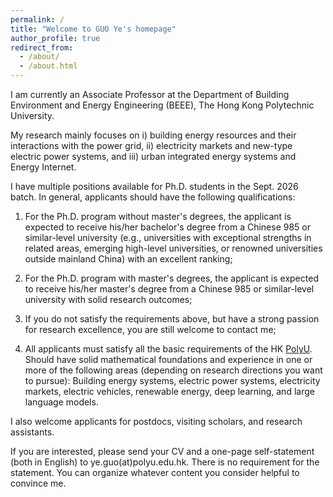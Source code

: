 ```yaml
---
permalink: /
title: "Welcome to GUO Ye's homepage"
author_profile: true
redirect_from: 
  - /about/
  - /about.html
---
```

I am currently an Associate Professor at the Department of Building Environment and Energy Engineering (BEEE), The Hong Kong Polytechnic University. 

My research mainly focuses on i) building energy resources and their interactions with the power grid, ii) electricity markets and new-type electric power systems, and iii) urban integrated energy systems and Energy Internet. 

I have multiple positions available for Ph.D. students in the Sept. 2026 batch. In general, applicants should have the following qualifications:

1. For the Ph.D. program without master's degrees, the applicant is expected to receive his/her bachelor's degree from a Chinese 985 or similar-level university (e.g., universities with exceptional strengths in related areas, emerging high-level universities, or renowned universities outside mainland China) with an excellent ranking;

2. For the Ph.D. program with master's degrees, the applicant is expected to receive his/her master's degree from a Chinese 985 or similar-level university with solid research outcomes;

3. If you do not satisfy the requirements above, but have a strong passion for research excellence, you are still welcome to contact me;

4. All applicants must satisfy all the basic requirements of the HK [PolyU](https://www.polyu.edu.hk/gs/prospective-students/how-to-apply/). Should have solid mathematical foundations and experience in one or more of the following areas (depending on research directions you want to pursue): Building energy systems, electric power systems, electricity markets, electric vehicles, renewable energy, deep learning, and large language models.

I also welcome applicants for postdocs, visiting scholars, and research assistants.

If you are interested, please send your CV and a one-page self-statement (both in English) to ye.guo(at)polyu.edu.hk. There is no requirement for the statement. You can organize whatever content you consider helpful to convince me. 

